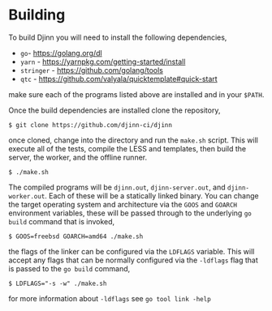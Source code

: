 # Building

To build Djinn you will need to install the following dependencies,

* `go`- https://golang.org/dl
* `yarn` - https://yarnpkg.com/getting-started/install
* `stringer` - https://github.com/golang/tools
* `qtc` - https://github.com/valyala/quicktemplate#quick-start

make sure each of the programs listed above are installed and in your `$PATH`.

Once the build dependencies are installed clone the repository,

    $ git clone https://github.com/djinn-ci/djinn

once cloned, change into the directory and run the `make.sh` script. This will
execute all of the tests, compile the LESS and templates, then build the
server, the worker, and the offline runner.

    $ ./make.sh

The compiled programs will be `djinn.out`, `djinn-server.out`, and
`djinn-worker.out`. Each of these will be a statically linked binary. You
can change the target operating system and architecture via the `GOOS` and
`GOARCH` environment variables, these will be passed through to the underlying
`go build` command that is invoked,

    $ GOOS=freebsd GOARCH=amd64 ./make.sh

the flags of the linker can be configured via the `LDFLAGS` variable. This will
accept any flags that can be normally configured via the `-ldflags` flag that
is passed to the `go build` command,

    $ LDFLAGS="-s -w" ./make.sh

for more information about `-ldflags` see `go tool link -help`
